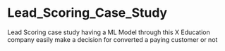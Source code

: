 # Lead_Scoring_Case_Study
Lead Scoring case study having a ML Model through this X Education company easily make a decision for converted a paying customer or not
